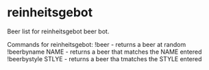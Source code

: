 reinheitsgebot
==============

Beer list for reinheitsgebot beer bot.

Commands for reinheitsgebot:
!beer - returns a beer at random
!beerbyname NAME - returns a beer that matches the NAME entered
!beerbystyle STLYE - returns a beer tha tmatches the STYLE entered
